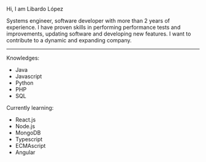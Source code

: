 Hi, I am Libardo López

Systems engineer, software developer with more than 2 years of experience. I have proven skills in performing performance tests and improvements, updating software and developing new features. I want to contribute to a dynamic and expanding company.
		

---

Knowledges:

- Java
- Javascript
- Python
- PHP
- SQL

Currently learning:

- React.js
- Node.js
- MongoDB
- Typescript
- ECMAscript
- Angular
